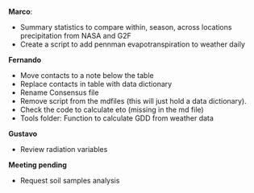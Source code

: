  **Marco**:
 - Summary statistics to compare within, season, across locations precipitation from NASA and G2F 
 - Create a script to add pennman evapotranspiration to weather daily
 
 **Fernando**
  - Move contacts to a note below the table
  - Replace contacts in table with data dictionary
  - Rename Consensus file 
  - Remove script from the mdfiles (this will just hold a data dictionary).
  - Check the code to calculate eto (missing in the md file)
  - Tools folder: Function to calculate GDD from weather data

 **Gustavo**
  - Review radiation variables

 **Meeting pending**
  - Request soil samples analysis
